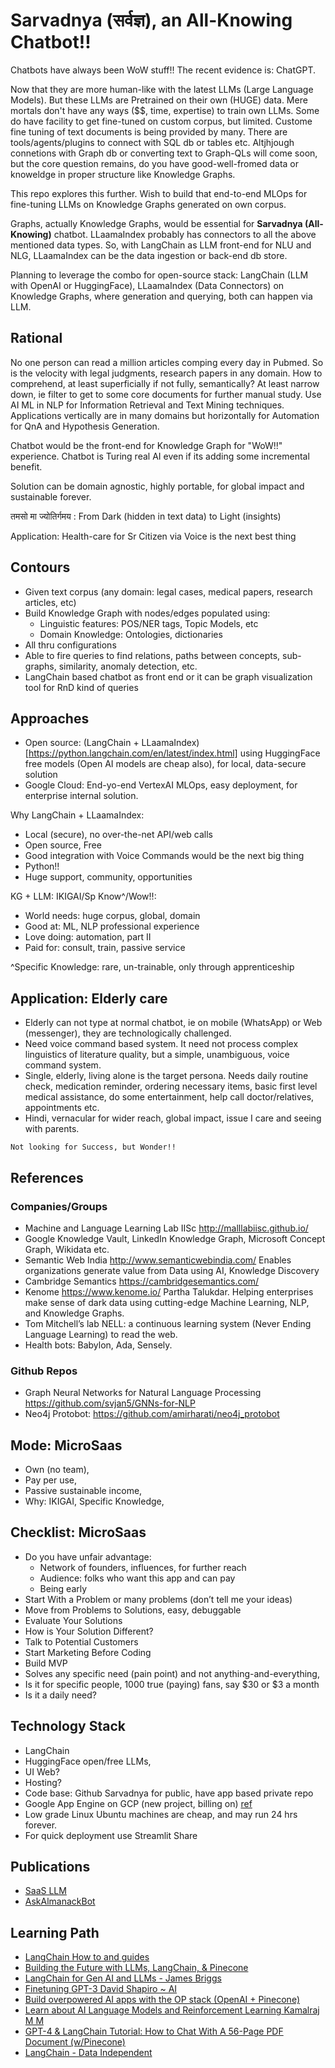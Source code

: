 # Sarvadnya (सर्वज्ञ), an All-Knowing Chatbot!!

Chatbots have always been WoW stuff!! The recent evidence is: ChatGPT.

Now that they are more human-like with the latest LLMs (Large Language Models). But these LLMs are Pretrained on their own (HUGE) data. Mere mortals don't have any ways ($$, time, expertise) to train own LLMs.
Some do have facility to get fine-tuned on custom corpus, but limited. Custome fine tuning of text documents is being provided by many. There are tools/agents/plugins to connect with SQL db or tables etc.
Altjhjough connetions with Graph db or converting text to Graph-QLs will come soon, but the core question remains, do you have good-well-fromed data or knoweldge in proper structure like Knowledge Graphs.

This repo explores this further. Wish to build that end-to-end MLOps for fine-tuning LLMs on Knowledge Graphs generated on own corpus.


<!-- Goal: build fine-tuning on LLMs on own corpus:
- corpus can be documents: FAQs, manuals medical papers, etc (many tutorials are available to do this via Vector Databases)
- corpus can be tables, so need SQL/BI conversion from natural language  
- corpus can be graphs: social networks, need conversion to GraphGPT, Cypher
 -->
Graphs, actually Knowledge Graphs, would be essential for **Sarvadnya (All-Knowing)** chatbot. LLaamaIndex probably has connectors to all the above mentioned data types.
So, with LangChain as LLM front-end for NLU and NLG, LLaamaIndex can be the data ingestion or back-end db store.

Planning to leverage the combo for open-source stack: LangChain (LLM with OpenAI or HuggingFace), LLaamaIndex (Data Connectors) on Knowledge Graphs, where generation and querying, both can happen via LLM.

## Rational

No one person can read a million articles comping every day in Pubmed. So is the velocity with legal judgments, research papers in any domain. How to comprehend, at least superficially if not fully,  semantically? At least narrow down, ie filter to get to some core documents for further manual study. Use AI ML in NLP for Information Retrieval and Text Mining techniques. Applications vertically are in many domains but horizontally for Automation for QnA and Hypothesis Generation.

Chatbot would be the front-end for Knowledge Graph for "WoW!!" experience. Chatbot is Turing real AI even if its adding some incremental benefit.

Solution can be domain agnostic, highly portable, for global impact and sustainable forever.

तमसो मा ज्योतिर्गमय : From Dark (hidden in text data) to Light (insights)

Application: Health-care for Sr Citizen via Voice is the next best thing

## Contours
- Given text corpus (any domain: legal cases, medical papers, research articles, etc)
- Build Knowledge Graph with nodes/edges populated using:
	- Linguistic features: POS/NER tags, Topic Models, etc
	- Domain Knowledge: Ontologies, dictionaries
- All thru configurations
- Able to fire queries to find relations, paths between concepts, sub-graphs, similarity, anomaly detection, etc.
- LangChain based chatbot as front end or it can be graph visualization tool for RnD kind of queries

## Approaches
- Open source: (LangChain + LLaamaIndex)[https://python.langchain.com/en/latest/index.html] using HuggingFace free models (Open AI models are cheap also), for local, data-secure solution
- Google Cloud: End-yo-end VertexAI MLOps, easy deployment, for enterprise internal solution.


Why LangChain + LLaamaIndex:
- Local (secure), no over-the-net API/web calls
- Open source, Free
- Good integration with Voice Commands would be the next big thing
- Python!!
- Huge support, community, opportunities

KG + LLM: IKIGAI/Sp Know^/Wow!!: 
- World needs: huge corpus, global, domain
- Good at: ML, NLP professional experience
- Love doing: automation, part II
- Paid for: consult, train, passive service

^Specific Knowledge: rare, un-trainable, only through apprenticeship 


## Application: Elderly care
- Elderly can not type at normal chatbot, ie on mobile (WhatsApp) or Web (messenger), they are technologically challenged.
- Need voice command based system. It need not process complex linguistics of literature quality, but a simple, unambiguous, voice command system.
- Single, elderly, living alone is the target persona. Needs daily routine check, medication reminder, ordering necessary items, basic first level medical assistance, do some entertainment, help call doctor/relatives, appointments etc.
- Hindi, vernacular for wider reach, global impact, issue I care and seeing with parents.


`Not looking for Success, but Wonder!!`

## References

### Companies/Groups
- Machine and Language Learning Lab IISc http://malllabiisc.github.io/
- Google Knowledge Vault, LinkedIn Knowledge Graph, Microsoft Concept Graph, Wikidata etc.
- Semantic Web India http://www.semanticwebindia.com/ Enables organizations generate value from Data using AI, Knowledge Discovery
- Cambridge Semantics https://cambridgesemantics.com/
- Kenome https://www.kenome.io/ Partha Talukdar. Helping enterprises make sense of dark data using cutting-edge Machine Learning, NLP, and Knowledge Graphs.
- Tom Mitchell’s lab NELL:  a continuous learning system (Never Ending Language Learning) to read the web.
- Health bots: Babylon, Ada, Sensely.

### Github Repos
- Graph Neural Networks for Natural Language Processing https://github.com/svjan5/GNNs-for-NLP
- Neo4j Protobot: https://github.com/amirharati/neo4j_protobot


<!-- 
## Why me?
- Reasonable popularity due to Sketchnote and talks on ChatGPT or LLMs (Large Language Models)
- Specific Knowledge: Theoretical background of NLP/LLMs due to trainings, plus, professional experience on customizing LLMs on custom data, plus common-sense software solution-ing experience for 2 decades, including engineering industries. Rare-Global-Untrainable-Leverage-Brand.
- IKIGAI: I love, I like, World needs, Can get paid
 -->
 

<!-- ## Contours
- Theme: Automation MicroSaas
- Product: Micro SaaS, auto upgrade, Serverless, scale as you go
- Payment: Pay per use, Passive Income, forever
- Income: Passive, remote fully, global reach
- Working: Solo, remote, no team, no HR issues, salaries
- Input: scraping , docAI(GDE)->KG (neo4j)
- Output: Wow chatbot, APIs, Network effects, more connection, more $$
- Moat/Entry Barrier, IKIGAI, Sp Knowledge
- Give back: Talks, sketchnotes, Tech explanations
- Side outcomes: consultancy, open source contribution -->

## Mode: MicroSaas
- Own (no team), 
- Pay per use, 
- Passive sustainable income, 
- Why: IKIGAI, Specific Knowledge, 

## Checklist: MicroSaas
- Do you have unfair advantage: 
	- Network of founders, influences, for further reach 
	- Audience: folks who want this app and can pay
	- Being early
- Start With a Problem or many problems (don’t tell me your ideas)
- Move from Problems to Solutions, easy, debuggable
- Evaluate Your Solutions
- How is Your Solution Different?
- Talk to Potential Customers
- Start Marketing Before Coding
- Build MVP
- Solves any specific need (pain point) and not anything-and-everything, 
- Is it for specific people, 1000 true (paying) fans, say $30 or $3 a month
- Is it a daily need?

## Technology Stack
- LangChain 
- HuggingFace open/free LLMs,
- UI Web?
- Hosting?
- Code base: Github Sarvadnya for public, have app based private repo
- Google App Engine on GCP (new project, billing on) [ref](https://www.youtube.com/watch?v=03KgXhg-voY)
- Low grade Linux Ubuntu machines are cheap, and may run 24 hrs forever.
- For quick deployment use Streamlit Share


## Publications
- [SaaS LLM](https://medium.com/google-developer-experts/saasgpt-84ba80265d0f)
- [AskAlmanackBot](https://www.linkedin.com/feed/update/urn:li:ugcPost:7049347127029698560/)

## Learning Path
- [LangChain How to and guides](https://www.youtube.com/playlist?list=PL8motc6AQftk1Bs42EW45kwYbyJ4jOdiZ)
- [Building the Future with LLMs, LangChain, & Pinecone](https://www.youtube.com/watch?v=nMniwlGyX-c)
- [LangChain for Gen AI and LLMs - James Briggs](https://www.youtube.com/playlist?list=PLIUOU7oqGTLieV9uTIFMm6_4PXg-hlN6F)
- [Finetuning GPT-3 David Shapiro ~ AI](https://www.youtube.com/playlist?list=PLV3Fr1UUO9bFg3tKw_-6djIhgId1z74JU)
- [Build overpowered AI apps with the OP stack (OpenAI + Pinecone)](https://www.youtube.com/watch?v=-dZrNj2mVHo)
- [Learn about AI Language Models and Reinforcement Learning Kamalraj M M](https://www.youtube.com/playlist?list=PLbzjzOKeYPCpp3NCeQioevM0YpZa5VqcS)
- [GPT-4 & LangChain Tutorial: How to Chat With A 56-Page PDF Document (w/Pinecone)](https://www.youtube.com/watch?v=ih9PBGVVOO4)
- [LangChain - Data Independent](https://www.youtube.com/playlist?list=PLqZXAkvF1bPNQER9mLmDbntNfSpzdDIU5)

<!-- ## Follow
- [Practical AI by Ramsri](https://www.youtube.com/@PracticalAIbyRamsri) NLP, LLM, GPT, MicroSaaS
- [Dhramesh Shah](https://www.youtube.com/watch?v=fayBEXSKyoI) ChatSpot, ChatUX -->

